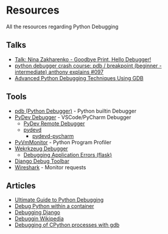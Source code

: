 # Resources

All the resources regarding Python Debugging

## Talks

- [Talk: Nina Zakharenko - Goodbye Print, Hello Debugger!](https://www.youtube.com/watch?v=5AYIe-3cD-s)
- [python debugger crash course: pdb / breakpoint (beginner - intermediate) anthony explains #097](https://www.youtube.com/watch?v=0LPuG825eAk)
- [Advanced Python Debugging Techniques Using GDB](https://www.youtube.com/watch?v=rB9rPdMRxIA)

## Tools

- [pdb (Python Debugger)](https://docs.python.org/3/library/pdb.html) - Python builtin Debugger
- [PyDev Debugger](https://www.pydev.org/manual_adv_debugger.html) - VSCode/PyCharm Debugger
    - [PyDev Remote Debugger](https://www.pydev.org/manual_adv_remote_debugger.html)
    - [pydevd](https://pypi.org/project/pydevd/)
        - [pydevd-pycharm](https://pypi.org/project/pydevd-pycharm/)
- [PyVmMonitor](https://www.pyvmmonitor.com/) - Python Program Profiler
- [Wekrkzeug Debugger](https://werkzeug.palletsprojects.com/en/2.1.x/debug/)
    - [Debugging Application Errors (flask)](https://flask.palletsprojects.com/en/2.0.x/debugging/)
- [Django Debug Toolbar](https://github.com/jazzband/django-debug-toolbar)
- [Wireshark](https://www.wireshark.org/) - Monitor requests

## Articles

- [Ultimate Guide to Python Debugging](https://towardsdatascience.com/ultimate-guide-to-python-debugging-854dea731e1b)
- [Debug Python within a container](https://code.visualstudio.com/docs/containers/debug-python)
- [Debugging Django](https://stackoverflow.com/questions/1118183/how-to-debug-in-django-the-good-way)
- [Debuggin Wikipedia](https://en.wikipedia.org/wiki/Debugging)
- [Debugging of CPython processes with gdb](https://www.podoliaka.org/2016/04/10/debugging-cpython-gdb/)
